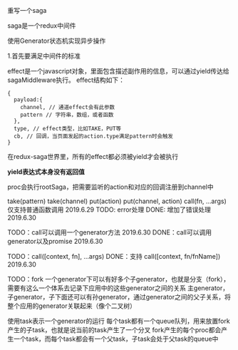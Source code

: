 重写一个saga

saga是一个redux中间件

使用Generator状态机实现异步操作

1.首先要满足中间件的标准

effect是一个javascript对象，里面包含描述副作用的信息，可以通过yield传达给sagaMiddleware执行。
effect结构如下：
```
{
  payload:{
    channel, // 通道effect会有此参数
    pattern // 字符串，数组，或者函数
  },
  type, // effect类型，比如TAKE，PUT等
  cb, // 回调，当页面发起的action.type满足pattern时会触发
}
```

在redux-saga世界里，所有的effect都必须被yield才会被执行

__yield表达式本身没有返回值__

proc会执行rootSaga，把需要监听的action和对应的回调注册到channel中

take(pattern)
take(channel)
put(action)
put(channel, action)
call(fn, ...args) 仅支持普通函数调用 2019.6.29
TODO: error处理
DONE: 增加了错误处理 2019.6.30

TODO：call可以调用一个generator方法 2019.6.30
DONE：call可以调用generator以及promise 2019.6.30

TODO：call([context, fn], ...args)
DONE：支持 call([context, fn/fnName]) 2019.6.30

TODO：fork
一个generator下可以有好多个子generator，也就是分支（fork），需要有这么一个体系去记录下应用中的这些generator之间的关系
主generator，子generator，子下面还可以有孙generator，通过generator之间的父子关系，将整个应用的generator关联起来（像个二叉树）

使用task表示一个generator的运行
每个task都有一个queue队列，用来放置fork产生的子task，也就是说当前的task产生了一个分叉
fork产生的每个proc都会产生一个task，而每个task都会有一个父task，子task会处于父task的queue中
